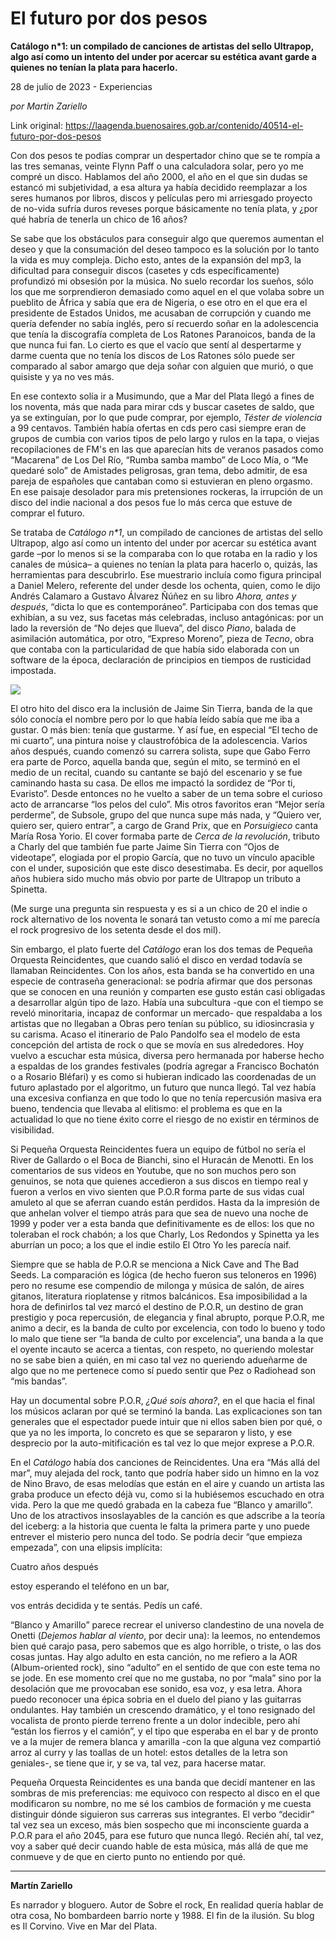 # El futuro por dos pesos

**Catálogo n*1: un compilado de canciones de artistas del sello Ultrapop, algo así como un intento del under por acercar su estética avant garde a quienes no tenían la plata para hacerlo.**

28 de julio de 2023 - Experiencias

_por Martin Zariello_

Link original: https://laagenda.buenosaires.gob.ar/contenido/40514-el-futuro-por-dos-pesos



Con dos pesos te podías comprar un despertador chino que se te rompía a las tres semanas, veinte Flynn Paff o una calculadora solar, pero yo me compré un disco. Hablamos del año 2000, el año en el que sin dudas se estancó mi subjetividad, a esa altura ya había decidido reemplazar a los seres humanos por libros, discos y películas pero mi arriesgado proyecto de no-vida sufría duros reveses porque básicamente no tenía plata, y ¿por qué habría de tenerla un chico de 16 años?




Se sabe que los obstáculos para conseguir algo que queremos aumentan el deseo y que la consumación del deseo tampoco es la solución por lo tanto la vida es muy compleja. Dicho esto, antes de la expansión del mp3, la dificultad para conseguir discos (casetes y cds específicamente) profundizó mi obsesión por la música. No suelo recordar los sueños, sólo los que me sorprendieron demasiado como aquel en el que volaba sobre un pueblito de África y sabía que era de Nigeria, o ese otro en el que era el presidente de Estados Unidos, me acusaban de corrupción y cuando me quería defender no sabía inglés, pero sí recuerdo soñar en la adolescencia que tenía la discografía completa de Los Ratones Paranoicos, banda de la que nunca fui fan. Lo cierto es que el vacío que sentí al despertarme y darme cuenta que no tenía los discos de Los Ratones sólo puede ser comparado al sabor amargo que deja soñar con alguien que murió, o que quisiste y ya no ves más.




En ese contexto solía ir a Musimundo, que a Mar del Plata llegó a fines de los noventa, más que nada para mirar cds y buscar casetes de saldo, que ya se extinguían, por lo que pude comprar, por ejemplo, *Téster de violencia* a 99 centavos. También había ofertas en cds pero casi siempre eran de grupos de cumbia con varios tipos de pelo largo y rulos en la tapa, o viejas recopilaciones de FM's en las que aparecían hits de veranos pasados como “Macarena” de Los Del Río, “Rumba samba mambo” de Loco Mía, o “Me quedaré solo” de Amistades peligrosas, gran tema, debo admitir, de esa pareja de españoles que cantaban como si estuvieran en pleno orgasmo. En ese paisaje desolador para mis pretensiones rockeras, la irrupción de un disco del indie nacional a dos pesos fue lo más cerca que estuve de comprar el futuro.




Se trataba de *Catálogo n\*1*, un compilado de canciones de artistas del sello Ultrapop, algo así como un intento del under por acercar su estética avant garde –por lo menos si se la comparaba con lo que rotaba en la radio y los canales de música– a quienes no tenían la plata para hacerlo o, quizás, las herramientas para descubrirlo. Ese muestrario incluía como figura principal a Daniel Melero, referente del under desde los ochenta, quien, como le dijo Andrés Calamaro a Gustavo Álvarez Ñúñez en su libro *Ahora, antes y después*, “dicta lo que es contemporáneo”. Participaba con dos temas que exhibían, a su vez, sus facetas más celebradas, incluso antagónicas: por un lado la reversión de “No dejes que llueva”, del disco *Piano*, balada de asimilación automática, por otro, “Expreso Moreno”, pieza de *Tecno*, obra que contaba con la particularidad de que había sido elaborada con un software de la época, declaración de principios en tiempos de rusticidad impostada.




![](https://cdn.feater.me/files/images/2546906/ab99aab9-3389-43cb-9209-a503f204adc7.png)




El otro hito del disco era la inclusión de Jaime Sin Tierra, banda de la que sólo conocía el nombre pero por lo que había leído sabía que me iba a gustar. O más bien: tenía que gustarme. Y así fue, en especial “El techo de mi cuarto”, una pintura noise y claustrofóbica de la adolescencia. Varios años después, cuando comenzó su carrera solista, supe que Gabo Ferro era parte de Porco, aquella banda que, según el mito, se terminó en el medio de un recital, cuando su cantante se bajó del escenario y se fue caminando hasta su casa. De ellos me impactó la sordidez de “Por ti, Evaristo”. Desde entonces no he vuelto a saber de un tema sobre el curioso acto de arrancarse “los pelos del culo”. Mis otros favoritos eran “Mejor sería perderme”, de Subsole, grupo del que nunca supe más nada, y “Quiero ver, quiero ser, quiero entrar”, a cargo de Grand Prix, que en *Porsuigieco* canta María Rosa Yorio. El cover formaba parte de *Cerca de la revolución*, tributo a Charly del que también fue parte Jaime Sin Tierra con “Ojos de videotape”, elogiada por el propio García, que no tuvo un vínculo apacible con el under, suposición que este disco desestimaba. Es decir, por aquellos años hubiera sido mucho más obvio por parte de Ultrapop un tributo a Spinetta.




(Me surge una pregunta sin respuesta y es si a un chico de 20 el indie o rock alternativo de los noventa le sonará tan vetusto como a mí me parecía el rock progresivo de los setenta desde el dos mil).




Sin embargo, el plato fuerte del *Catálogo* eran los dos temas de Pequeña Orquesta Reincidentes, que cuando salió el disco en verdad todavía se llamaban Reincidentes. Con los años, esta banda se ha convertido en una especie de contraseña generacional: se podría afirmar que dos personas que se conocen en una reunión y comparten ese gusto están casi obligadas a desarrollar algún tipo de lazo. Había una subcultura -que con el tiempo se reveló minoritaria, incapaz de conformar un mercado- que respaldaba a los artistas que no llegaban a Obras pero tenían su público, su idiosincrasia y su carisma. Acaso el itinerario de Palo Pandolfo sea el modelo de esta concepción del artista de rock o que se movía en sus alrededores. Hoy vuelvo a escuchar esta música, diversa pero hermanada por haberse hecho a espaldas de los grandes festivales (podría agregar a Francisco Bochatón o a Rosario Bléfari) y es como si hubieran indicado las coordenadas de un futuro aplastado por el algoritmo, un futuro que nunca llegó. Tal vez había una excesiva confianza en que todo lo que no tenía repercusión masiva era bueno, tendencia que llevaba al elitismo: el problema es que en la actualidad lo que no tiene éxito corre el riesgo de no existir en términos de visibilidad.




Si Pequeña Orquesta Reincidentes fuera un equipo de fútbol no sería el River de Gallardo o el Boca de Bianchi, sino el Huracán de Menotti. En los comentarios de sus videos en Youtube, que no son muchos pero son genuinos, se nota que quienes accedieron a sus discos en tiempo real y fueron a verlos en vivo sienten que P.O.R forma parte de sus vidas cual amuleto al que se aferran cuando están perdidos. Hasta da la impresión de que anhelan volver el tiempo atrás para que sea de nuevo una noche de 1999 y poder ver a esta banda que definitivamente es de ellos: los que no toleraban el rock chabón; a los que Charly, Los Redondos y Spinetta ya les aburrían un poco; a los que el indie estilo El Otro Yo les parecía naif.




Siempre que se habla de P.O.R se menciona a Nick Cave and The Bad Seeds. La comparación es lógica (de hecho fueron sus teloneros en 1996) pero no resume ese compendio de milonga y música de salón, de aires gitanos, literatura rioplatense y ritmos balcánicos. Esa imposibilidad a la hora de definirlos tal vez marcó el destino de P.O.R, un destino de gran prestigio y poca repercusión, de elegancia y final abrupto, porque P.O.R, me animo a decir, es la banda de culto por excelencia, con todo lo bueno y todo lo malo que tiene ser “la banda de culto por excelencia”, una banda a la que el oyente incauto se acerca a tientas, con respeto, no queriendo molestar no se sabe bien a quién, en mi caso tal vez no queriendo adueñarme de algo que no me pertenece como sí puedo sentir que Pez o Radiohead son “mis bandas”.




Hay un documental sobre P.O.R, *¿Qué sois ahora?*, en el que hacia el final los músicos aclaran por qué se terminó la banda. Las explicaciones son tan generales que el espectador puede intuir que ni ellos saben bien por qué, o que ya no les importa, lo concreto es que se separaron y listo, y ese desprecio por la auto-mitificación es tal vez lo que mejor exprese a P.O.R.




En el *Catálogo* había dos canciones de Reincidentes. Una era “Más allá del mar”, muy alejada del rock, tanto que podría haber sido un himno en la voz de Nino Bravo, de esas melodías que están en el aire y cuando un artista las graba produce un efecto déjà vu, como si la hubiésemos escuchado en otra vida. Pero la que me quedó grabada en la cabeza fue “Blanco y amarillo”. Uno de los atractivos insoslayables de la canción es que adscribe a la teoría del iceberg: a la historia que cuenta le falta la primera parte y uno puede entrever el misterio pero nunca del todo. Se podría decir “que empieza empezada”, con una elipsis implícita:




Cuatro años después




estoy esperando el teléfono en un bar,




vos entrás decidida y te sentás. Pedís un café.




“Blanco y Amarillo” parece recrear el universo clandestino de una novela de Onetti (*Dejemos hablar al viento*, por decir una): la leemos, no entendemos bien qué carajo pasa, pero sabemos que es algo horrible, o triste, o las dos cosas juntas. Hay algo adulto en esta canción, no me refiero a la AOR (Album-oriented rock), sino “adulto” en el sentido de que con este tema no se jode. En ese momento creí que no me gustaba, no por “mala” sino por la desolación que me provocaban ese sonido, esa voz, y esa letra. Ahora puedo reconocer una épica sobria en el duelo del piano y las guitarras ondulantes. Hay también un crescendo dramático, y el tono resignado del vocalista de pronto pierde terreno frente a un dolor indecible, pero ahí “están los fierros y el camión”, y el tipo que esperaba en el bar y de pronto ve a la mujer de remera blanca y amarilla -con la que alguna vez compartió arroz al curry y las toallas de un hotel: estos detalles de la letra son geniales-, se tiene que ir, y se va, tal vez, para hacerse matar.




Pequeña Orquesta Reincidentes es una banda que decidí mantener en las sombras de mis preferencias: me equivoco con respecto al disco en el que modificaron su nombre, no me sé los cambios de formación y me cuesta distinguir dónde siguieron sus carreras sus integrantes. El verbo “decidir” tal vez sea un exceso, más bien sospecho que mi inconsciente guarda a P.O.R para el año 2045, para ese futuro que nunca llegó. Recién ahí, tal vez, voy a saber qué decir cuando hable de esta música, más allá de que me conmueve y de que en cierto punto no entiendo por qué.




---




**Martín Zariello**




Es narrador y bloguero. Autor de Sobre el rock, En realidad quería hablar de otra cosa, No bombardeen barrio norte y 1988. El fin de la ilusión. Su blog es Il Corvino. Vive en Mar del Plata.



